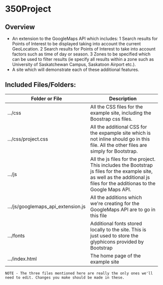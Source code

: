 # 350Project

## Overview
- An extension to the GoogleMaps API which includes:
1 Search results for Points of Interest to be displayed taking into account the current GeoLocation.
2 Search results for Points of Interest to take into account factors such as time of day or season.
3 Zones to be specified which can be used to filter results (ie specify all results within a zone such as University of Saskatchewan Campus, Saskatoon Airport etc.).
- A site which will demonstrate each of these additional features.

## Included Files/Folders:
Folder or File | Description
---|---
.../css | All the CSS files for the example site, including the Boostrap css files.  
.../css/project.css | All the additional CSS for the expample site which is not inline should go in this file. All the other files are simply for Bootstrap.
.../js | All the js files for the project. This includes the Bootstrap js files for the example site, as well as the additional js files for the additionas to the Google Maps API.
.../js/googlemaps_api_extension.js | All the additions which we're creating for the GoogleMaps API are to go in this file
.../fonts | Additional fonts stored locally to the site. This is just used to store the glyphicons provided by Bootstrap
.../index.html  | The home page of the example site

`NOTE - The three files mentioned here are really the only ones we'll need to edit. Changes you make should be made in these.`

